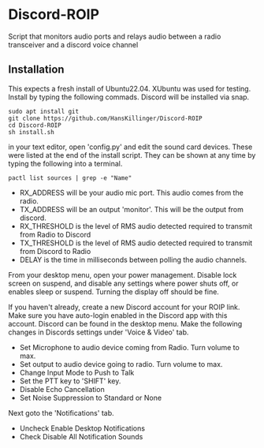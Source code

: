 # Discord-ROIP
Script that monitors audio ports and relays audio between a radio transceiver and a discord voice channel

## Installation
This expects a fresh install of Ubuntu22.04. XUbuntu was used for testing. Install by typing the following commads. Discord will be installed via snap. 

```
sudo apt install git
git clone https://github.com/HansKillinger/Discord-ROIP
cd Discord-ROIP
sh install.sh
```

in your text editor, open 'config.py' and edit the sound card devices. These were listed at the end of the install script. They can be shown at any time by typing the following into a terminal. 
```
pactl list sources | grep -e "Name"
```

- RX_ADDRESS will be your audio mic port. This audio comes from the radio. 
- TX_ADDRESS will be an output 'monitor'. This will be the output from discord.
- RX_THRESHOLD is the level of RMS audio detected required to transmit from Radio to Discord
- TX_THRESHOLD is the level of RMS audio detected required to transmit from Discord to Radio
- DELAY is the time in milliseconds between polling the audio channels.

From your desktop menu, open your power management.  Disable lock screen on suspend, and disable any settings where power shuts off, or enables sleep or suspend. Turning the display off should be fine.

If you haven't already, create a new Discord account for your ROIP link. Make sure you have auto-login enabled in the Discord app with this account. Discord can be found in the desktop menu. Make the following changes in Discords settings under 'Voice & Video' tab.

- Set Microphone to audio device coming from Radio. Turn volume to max.
- Set output to audio device going to radio. Turn volume to max.
- Change Input Mode to Push to Talk
- Set the PTT key to 'SHIFT' key.
- Disable Echo Cancellation
- Set Noise Suppression to Standard or None

Next goto the 'Notifications' tab.

- Uncheck Enable Desktop Notifications
- Check Disable All Notification Sounds

